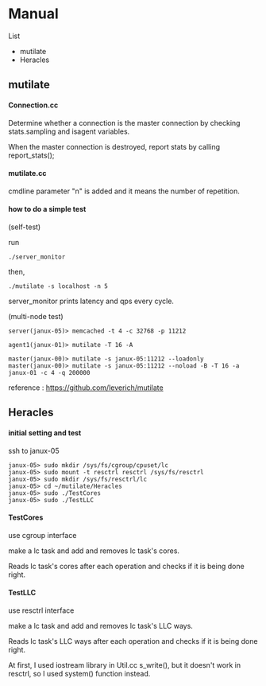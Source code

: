 # Manual

List

* mutilate
* Heracles

## mutilate

#### Connection.cc

Determine whether a connection is the master connection by checking stats.sampling and isagent variables.

When the master connection is destroyed, report stats by calling report_stats();

#### mutilate.cc

cmdline parameter "n" is added and it means the number of repetition.



#### how to do a simple test

(self-test)

run 

```shell
./server_monitor
```

then, 

```shell
./mutilate -s localhost -n 5
```

server_monitor prints latency and qps every cycle.



(multi-node test)

```shell
server(janux-05)> memcached -t 4 -c 32768 -p 11212

agent1(janux-01)> mutilate -T 16 -A

master(janux-00)> mutilate -s janux-05:11212 --loadonly
master(janux-00)> mutilate -s janux-05:11212 --noload -B -T 16 -a janux-01 -c 4 -q 200000
```

reference : https://github.com/leverich/mutilate



## Heracles

#### initial setting and test

ssh to janux-05

```shell
janux-05> sudo mkdir /sys/fs/cgroup/cpuset/lc
janux-05> sudo mount -t resctrl resctrl /sys/fs/resctrl
janux-05> sudo mkdir /sys/fs/resctrl/lc
janux-05> cd ~/mutilate/Heracles
janux-05> sudo ./TestCores
janux-05> sudo ./TestLLC
```

#### TestCores

use cgroup interface

make a lc task and add and removes lc task's cores.

Reads lc task's cores after each operation and checks if it is being done right.



#### TestLLC

use resctrl interface

make a lc task and add and removes lc task's LLC ways.

Reads lc task's LLC ways after each operation and checks if it is being done right.

At first, I used iostream library in Util.cc s_write(), but it doesn't work in resctrl,  so I used system() function instead.


























